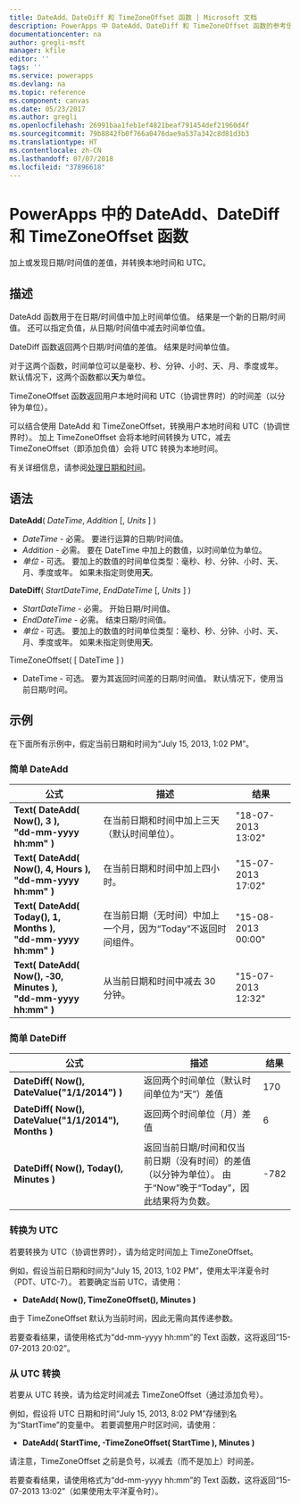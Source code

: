 ```yaml
---
title: DateAdd、DateDiff 和 TimeZoneOffset 函数 | Microsoft 文档
description: PowerApps 中 DateAdd、DateDiff 和 TimeZoneOffset 函数的参考信息（包括语法和示例）
documentationcenter: na
author: gregli-msft
manager: kfile
editor: ''
tags: ''
ms.service: powerapps
ms.devlang: na
ms.topic: reference
ms.component: canvas
ms.date: 05/23/2017
ms.author: gregli
ms.openlocfilehash: 26991baa1feb1ef4821beaf791454def21960d4f
ms.sourcegitcommit: 79b8842fb0f766a0476dae9a537a342c8d81d3b3
ms.translationtype: HT
ms.contentlocale: zh-CN
ms.lasthandoff: 07/07/2018
ms.locfileid: "37896618"
---
```

# <a name="dateadd-datediff-and-timezoneoffset-functions-in-powerapps"></a>PowerApps 中的 DateAdd、DateDiff 和 TimeZoneOffset 函数
加上或发现日期/时间值的差值，并转换本地时间和 UTC。

## <a name="description"></a>描述
DateAdd 函数用于在日期/时间值中加上时间单位值。 结果是一个新的日期/时间值。 还可以指定负值，从日期/时间值中减去时间单位值。

DateDiff 函数返回两个日期/时间值的差值。 结果是时间单位值。

对于这两个函数，时间单位可以是毫秒、秒、分钟、小时、天、月、季度或年。  默认情况下，这两个函数都以**天**为单位。

TimeZoneOffset 函数返回用户本地时间和 UTC（协调世界时）的时间差（以分钟为单位）。   

可以结合使用 DateAdd 和 TimeZoneOffset，转换用户本地时间和 UTC（协调世界时）。  加上 TimeZoneOffset 会将本地时间转换为 UTC，减去 TimeZoneOffset（即添加负值）会将 UTC 转换为本地时间。

有关详细信息，请参阅[处理日期和时间](../show-text-dates-times.md)。

## <a name="syntax"></a>语法
**DateAdd**( *DateTime*, *Addition* [, *Units* ] )

* *DateTime* - 必需。 要进行运算的日期/时间值。
* *Addition* - 必需。 要在 DateTime 中加上的数值，以时间单位为单位。
* *单位* - 可选。 要加上的数值的时间单位类型：毫秒、秒、分钟、小时、天、月、季度或年。  如果未指定则使用**天**。

**DateDiff**( *StartDateTime*, *EndDateTime* [, *Units* ] )

* *StartDateTime* - 必需。 开始日期/时间值。
* *EndDateTime* - 必需。 结束日期/时间值。
* *单位* - 可选。 要加上的数值的时间单位类型：毫秒、秒、分钟、小时、天、月、季度或年。  如果未指定则使用**天**。

TimeZoneOffset( [ DateTime ] )

* DateTime - 可选。  要为其返回时间差的日期/时间值。  默认情况下，使用当前日期/时间。

## <a name="examples"></a>示例
在下面所有示例中，假定当前日期和时间为“July 15, 2013, 1:02 PM”。

### <a name="simple-dateadd"></a>简单 DateAdd

| 公式 | 描述 | 结果 |
| --- | --- | --- |
| **Text( DateAdd( Now(), 3 ),<br>"dd-mm-yyyy hh:mm" )** |在当前日期和时间中加上三天（默认时间单位）。 |"18-07-2013 13:02" |
| **Text( DateAdd( Now(), 4, Hours ),<br>"dd-mm-yyyy hh:mm" )** |在当前日期和时间中加上四小时。 |"15-07-2013 17:02" |
| **Text( DateAdd( Today(), 1, Months ),<br>"dd-mm-yyyy hh:mm" )** |在当前日期（无时间）中加上一个月，因为“Today”不返回时间组件。 |"15-08-2013 00:00" |
| **Text( DateAdd( Now(), &#8209;30, Minutes ),<br>"dd-mm-yyyy hh:mm" )** |从当前日期和时间中减去 30 分钟。 |"15-07-2013 12:32" |

### <a name="simple-datediff"></a>简单 DateDiff

| 公式 | 描述 | 结果 |
| --- | --- | --- |
| **DateDiff( Now(), DateValue("1/1/2014") )** |返回两个时间单位（默认时间单位为“天”）差值 |170 |
| **DateDiff( Now(), DateValue("1/1/2014"), Months )** |返回两个时间单位（月）差值 |6 |
| **DateDiff( Now(), Today(), Minutes )** |返回当前日期/时间和仅当前日期（没有时间）的差值（以分钟为单位）。  由于“Now”晚于“Today”，因此结果将为负数。 |-782 |

### <a name="converting-to-utc"></a>转换为 UTC
若要转换为 UTC（协调世界时），请为给定时间加上 TimeZoneOffset。  

例如，假设当前日期和时间为“July 15, 2013, 1:02 PM”，使用太平洋夏令时（PDT、UTC-7）。  若要确定当前 UTC，请使用：

* **DateAdd( Now(), TimeZoneOffset(), Minutes )**

由于 TimeZoneOffset 默认为当前时间，因此无需向其传递参数。

若要查看结果，请使用格式为“dd-mm-yyyy hh:mm”的 Text 函数，这将返回“15-07-2013 20:02”。

### <a name="converting-from-utc"></a>从 UTC 转换
若要从 UTC 转换，请为给定时间减去 TimeZoneOffset（通过添加负号）。

例如，假设将 UTC 日期和时间“July 15, 2013, 8:02 PM”存储到名为“StartTime”的变量中。 若要调整用户时区时间，请使用：

* **DateAdd( StartTime, -TimeZoneOffset( StartTime ), Minutes )**

请注意，TimeZoneOffset 之前是负号，以减去（而不是加上）时间差。

若要查看结果，请使用格式为“dd-mm-yyyy hh:mm”的 Text 函数，这将返回“15-07-2013 13:02”（如果使用太平洋夏令时）。

